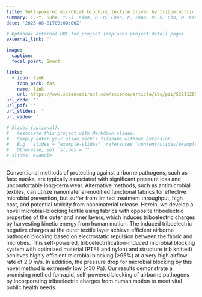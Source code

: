 ```yaml
---
title: Self-powered microbial blocking textile driven by triboelectric charges
summary: I.-Y. Suh#, Y.-J. Kim#, B.-Q. Chen, P. Zhao, D. S. Cho, M. Kang, Z.-Y. Huo*, S.-W. Kim*, **Nano Energy** 110, 108343 (2023)
date: '2023-06-01T00:00:00Z'

# Optional external URL for project (replaces project detail page).
external_link: ''

image:
  caption:   
  focal_point: Smart

links:
  - icon: link
    icon_pack: fas
    name: link
    url: https://www.sciencedirect.com/science/article/abs/pii/S2211285523001805
url_code: ''
url_pdf: ''
url_slides: ''
url_video: ''

# Slides (optional).
#   Associate this project with Markdown slides.
#   Simply enter your slide deck's filename without extension.
#   E.g. `slides = "example-slides"` references `content/slides/example-slides.md`.
#   Otherwise, set `slides = ""`.
# slides: example
---
```


Conventional methods of protecting against airborne pathogens, such as face masks, are typically associated with significant pressure loss and uncomfortable long-term wear. Alternative methods, such as antimicrobial textiles, can utilize nanomaterial-modified functional fabrics for effective microbial prevention, but suffer from limited treatment throughput, high cost, and potential toxicity from nanomaterial release. Herein, we develop a novel microbial-blocking textile using fabrics with opposite triboelectric properties of the outer and inner layers, which induces triboelectric charges by harvesting kinetic energy from human motion. The induced triboelectric negative charges at the outer textile layer achieve efficient airborne pathogen blocking based on electrostatic repulsion between the fabric and microbes. This self-powered, triboelectrification-induced microbial blocking system with optimized material (PTFE and nylon) and structure (rib knitted) achieves highly efficient microbial blocking (>95%) at a very high airflow rate of 2.0 m/s. In addition, the pressure drop for microbial blocking by this novel method is extremely low (<30 Pa). Our results demonstrate a promising method for rapid, self-powered blocking of airborne pathogens by incorporating triboelectric charges from human motion to meet vital public health needs.
